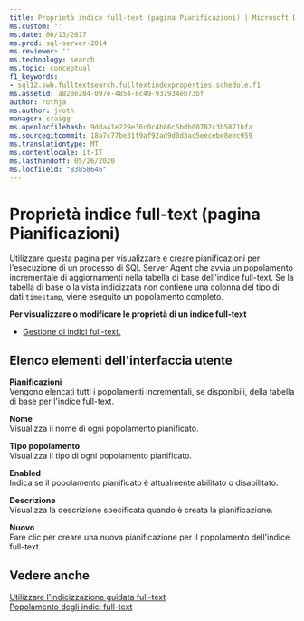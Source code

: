 ```yaml
---
title: Proprietà indice full-text (pagina Pianificazioni) | Microsoft Docs
ms.custom: ''
ms.date: 06/13/2017
ms.prod: sql-server-2014
ms.reviewer: ''
ms.technology: search
ms.topic: conceptual
f1_keywords:
- sql12.swb.fulltextsearch.fulltextindexproperties.schedule.f1
ms.assetid: a828e284-097e-4854-8c49-931934eb73bf
author: rothja
ms.author: jroth
manager: craigg
ms.openlocfilehash: 9dda41e229e36c0c4b86c5bdb00782c3b5871bfa
ms.sourcegitcommit: 18a7c77be31f9af92ad9d0d3ac5eecebe8eec959
ms.translationtype: MT
ms.contentlocale: it-IT
ms.lasthandoff: 05/26/2020
ms.locfileid: "83858646"
---
```

# <a name="full-text-index-properties-schedules-page"></a>Proprietà indice full-text (pagina Pianificazioni)
  Utilizzare questa pagina per visualizzare e creare pianificazioni per l'esecuzione di un processo di SQL Server Agent che avvia un popolamento incrementale di aggiornamenti nella tabella di base dell'indice full-text. Se la tabella di base o la vista indicizzata non contiene una colonna del tipo di dati `timestamp`, viene eseguito un popolamento completo.  
  
 **Per visualizzare o modificare le proprietà di un indice full-text**  
  
-   [Gestione di indici full-text.](../relational-databases/indexes/indexes.md)  
  
## <a name="ui-element-list"></a>Elenco elementi dell'interfaccia utente  
 **Pianificazioni**  
 Vengono elencati tutti i popolamenti incrementali, se disponibili, della tabella di base per l'indice full-text.  
  
 **Nome**  
 Visualizza il nome di ogni popolamento pianificato.  
  
 **Tipo popolamento**  
 Visualizza il tipo di ogni popolamento pianificato.  
  
 **Enabled**  
 Indica se il popolamento pianificato è attualmente abilitato o disabilitato.  
  
 **Descrizione**  
 Visualizza la descrizione specificata quando è creata la pianificazione.  
  
 **Nuovo**  
 Fare clic per creare una nuova pianificazione per il popolamento dell'indice full-text.  
  
## <a name="see-also"></a>Vedere anche  
 [Utilizzare l'indicizzazione guidata full-text](../relational-databases/search/use-the-full-text-indexing-wizard.md)   
 [Popolamento degli indici full-text](../relational-databases/search/populate-full-text-indexes.md)  
  
  
